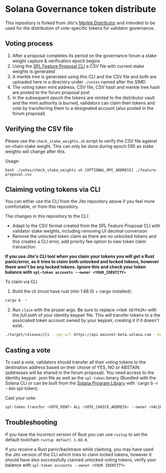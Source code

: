 # Solana Governance token distribute

This repository is forked from Jito's [Merkle Distributor](https://github.com/jito-foundation/distributor) and intended to be used for the distribution of vote-specific tokens for validator governance.

## Voting process

1. After a proposal completes its period on the governance forum a stake weight capture & verification epoch begins
2. Using the [SPL Feature Proposal CLI](https://spl.solana.com/feature-proposal) a CSV file with current stake weights is generated
3. A merkle tree is generated using this CLI and the CSV file and both are uploaded here in a directory under `./votes` named after the SIMD
4. The voting token mint address, CSV file, CSV hash and merkle tree hash are posted to the forum proposal post
5. In the subsequent epoch the tokens are minted to the distributor vault and the mint authority is burned, validators can claim their tokens and vote by transferring them to a designated account (also posted in the forum proposal)

## Verifying the CSV file
Please use the `check_stake_weights.sh` script to verify the CSV file against on-chain stake weight. This can only be done during epoch 595 as stake weights will change after this.

Usage:
```
bash ./votes/check_stake_weights.sh [OPTIONAL_RPC_ADDRESS] ./feature-proposal.csv
```

## Claiming voting tokens via CLI

You can either use the CLI from the Jito repository above if you feel more comfortable, or from this repository.

The changes in this repository to the CLI: 

- Adapt to the CSV format created from the SPL Feature Proposal CLI with validator stake weights, including removing UI decimal conversion
- Remove the unlocked token claim as there are no unlocked tokens and this creates a CLI error, add priority fee option to new token claim transaction

**If you use Jito's CLI tool when you claim your tokens you will get a Rust panic/error, as it tries to claim both unlocked and locked tokens, however there won't be any locked tokens. Ignore this and check your token balance with `spl-token accounts --owner <YOUR_IDENTITY>`**

To claim via CLI

1. Build the cli (must have rust (min 1.68.0) + cargo installed):

```bash
cargo b -r
```

2. Run `claim` with the proper args. Be sure to replace `<YOUR KEYPAIR>` with the _full path_ of your identity keypair file. This will transfer tokens to a the associated token account owned by your keypair, creating it if it doesn't exist.

```bash
./target/release/cli --rpc-url https://api.mainnet-beta.solana.com --keypair-path <YOUR KEYPAIR> --airdrop-version 0 --mint <VOTE_MINT> --program-id mERKcfxMC5SqJn4Ld4BUris3WKZZ1ojjWJ3A3J5CKxv claim --merkle-tree-path ./votes/<SIMD>/merkle_tree.json
```

## Casting a vote

To cast a vote, validators should transfer all their voting tokens to the destination address based on their choise of YES, NO or ABSTAIN (addresses will be shared in the forum proposal). You need access to the identity keypair .json file as well as the `spl-token` binary (Bundled with the Solana CLI or can be built from the [Solana Program Library](https://github.com/solana-labs/solana-program-library) with `cargo b -r --bin spl-token).


Cast your vote:

```bash
spl-token transfer <VOTE_MINT> ALL <VOTE_CHOICE_ADDRESS> --owner <VALIDATOR_IDENTITY.JSON>
```

## Troubleshooting
If you have the incorrect version of Rust you can use `rustup` to set the default toolchain `rustup defautl 1.68.0`.

If you receive a Rust panic/backtrace while claiming, you may have used the Jito version of the CLI which tries to claim locked tokens, however it should have also successfully claimed unlocked voting tokens, verify your balance with `spl-token accounts --owner <YOUR IDENTITY>`

